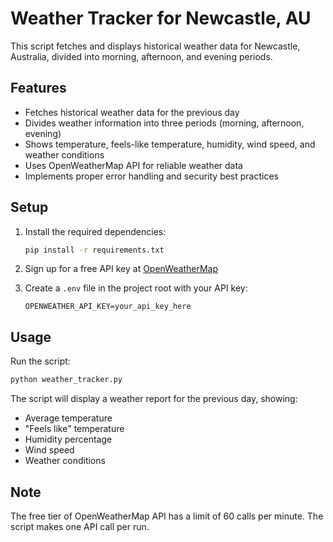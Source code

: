 # Weather Tracker for Newcastle, AU

This script fetches and displays historical weather data for Newcastle, Australia, divided into morning, afternoon, and evening periods.

## Features

- Fetches historical weather data for the previous day
- Divides weather information into three periods (morning, afternoon, evening)
- Shows temperature, feels-like temperature, humidity, wind speed, and weather conditions
- Uses OpenWeatherMap API for reliable weather data
- Implements proper error handling and security best practices

## Setup

1. Install the required dependencies:

   ```bash
   pip install -r requirements.txt
   ```

2. Sign up for a free API key at [OpenWeatherMap](https://openweathermap.org/api)

3. Create a `.env` file in the project root with your API key:
   ```
   OPENWEATHER_API_KEY=your_api_key_here
   ```

## Usage

Run the script:

```bash
python weather_tracker.py
```

The script will display a weather report for the previous day, showing:

- Average temperature
- "Feels like" temperature
- Humidity percentage
- Wind speed
- Weather conditions

## Note

The free tier of OpenWeatherMap API has a limit of 60 calls per minute. The script makes one API call per run.
